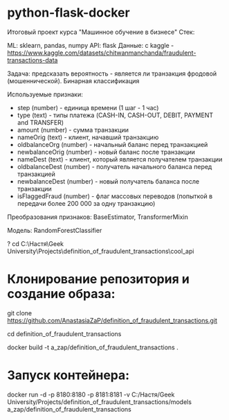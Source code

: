 # python-flask-docker
Итоговый проект курса "Машинное обучение в бизнесе"
Стек:

ML: sklearn, pandas, numpy API: flask Данные: с kaggle - https://www.kaggle.com/datasets/chitwanmanchanda/fraudulent-transactions-data

Задача: предсказать вероятность - является ли транзакция фродовой (мошеннической). Бинарная классификация

Используемые признаки:
- step (number) - единица времени (1 шаг - 1 час)
- type (text) - типы платежа (CASH-IN, CASH-OUT, DEBIT, PAYMENT and TRANSFER)
- amount (number) - сумма транзакции
- nameOrig (text) - клиент, начавший транзакцию
- oldbalanceOrg (number) - начальный баланс перед транзакцией
- newbalanceOrig (number) - новый баланс после транзакции
- nameDest (text) - клиент, который является получателем транзакции
- oldbalanceDest (number) - получатель начального баланса перед транзакцией
- newbalanceDest (number) - новый получатель баланса после транзакции
- isFlaggedFraud (number) - флаг массовых переводов (попыткой в передачи более 200 000 за одну транзакцию)

Преобразования признаков: BaseEstimator, TransformerMixin

Модель: RandomForestClassifier

 ? cd C:\Настя\Geek University\Projects\definition_of_fraudulent_transactions\cool_api


# Клонирование репозитория и создание образа:

git clone https://github.com/AnastasiaZaP/definition_of_fraudulent_transactions.git

cd definition_of_fraudulent_transactions

docker build -t a_zap/definition_of_fraudulent_transactions .

# Запуск контейнера:

docker run -d -p 8180:8180 -p 8181:8181 -v C:/Настя/Geek University/Projects/definition_of_fraudulent_transactions/models a_zap/definition_of_fraudulent_transactions

